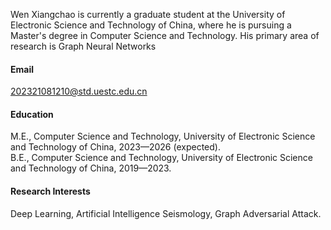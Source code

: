 
Wen Xiangchao is currently a graduate student at the University of Electronic Science and Technology of China, where he is pursuing a Master's degree in Computer Science and Technology. His primary area of research is Graph Neural Networks

#### Email

202321081210@std.uestc.edu.cn

#### Education
M.E., Computer Science and Technology, University of Electronic Science and Technology of China, 2023—2026 (expected).\
B.E., Computer Science and Technology, University of Electronic Science and Technology of China, 2019—2023.

#### Research Interests
Deep Learning, Artificial Intelligence Seismology, Graph Adversarial Attack.

